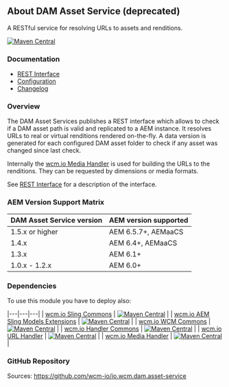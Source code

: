 ## About DAM Asset Service (deprecated)

A RESTful service for resolving URLs to assets and renditions.

[![Maven Central](https://img.shields.io/maven-central/v/io.wcm/io.wcm.dam.asset-service)](https://repo1.maven.org/maven2/io/wcm/io.wcm.dam.asset-service/)


### Documentation

* [REST Interface][rest-interface]
* [Configuration][configuration]
* [Changelog][changelog]


### Overview

The DAM Asset Services publishes a REST interface which allows to check if a DAM asset path is valid and replicated to a AEM instance. It resolves URLs to real or virtual renditions rendered on-the-fly. A data version is generated for each configured DAM asset folder to check if any asset was changed since last check.

Internally the [wcm.io Media Handler][media-handler] is used for building the URLs to the renditions. They can be requested by dimensions or media formats.

See [REST Interface][rest-interface] for a description of the interface.


### AEM Version Support Matrix

|DAM Asset Service version |AEM version supported
|--------------------------|----------------------
|1.5.x or higher           |AEM 6.5.7+, AEMaaCS
|1.4.x                     |AEM 6.4+, AEMaaCS
|1.3.x                     |AEM 6.1+
|1.0.x - 1.2.x             |AEM 6.0+


### Dependencies

To use this module you have to deploy also:

|---|---|---|
| [wcm.io Sling Commons](https://repo1.maven.org/maven2/io/wcm/io.wcm.sling.commons/) | [![Maven Central](https://img.shields.io/maven-central/v/io.wcm/io.wcm.sling.commons)](https://repo1.maven.org/maven2/io/wcm/io.wcm.sling.commons/) |
| [wcm.io AEM Sling Models Extensions](https://repo1.maven.org/maven2/io/wcm/io.wcm.sling.models/) | [![Maven Central](https://img.shields.io/maven-central/v/io.wcm/io.wcm.sling.models)](https://repo1.maven.org/maven2/io/wcm/io.wcm.sling.models/) |
| [wcm.io WCM Commons](https://repo1.maven.org/maven2/io/wcm/io.wcm.wcm.commons/) | [![Maven Central](https://img.shields.io/maven-central/v/io.wcm/io.wcm.wcm.commons)](https://repo1.maven.org/maven2/io/wcm/io.wcm.wcm.commons/) |
| [wcm.io Handler Commons](https://repo1.maven.org/maven2/io/wcm/io.wcm.handler.commons/) | [![Maven Central](https://img.shields.io/maven-central/v/io.wcm/io.wcm.handler.commons)](https://repo1.maven.org/maven2/io/wcm/io.wcm.handler.commons/) |
| [wcm.io URL Handler](https://repo1.maven.org/maven2/io/wcm/io.wcm.handler.url/) | [![Maven Central](https://img.shields.io/maven-central/v/io.wcm/io.wcm.handler.url)](https://repo1.maven.org/maven2/io/wcm/io.wcm.handler.url/) |
| [wcm.io Media Handler](https://repo1.maven.org/maven2/io/wcm/io.wcm.handler.media/) | [![Maven Central](https://img.shields.io/maven-central/v/io.wcm/io.wcm.handler.media)](https://repo1.maven.org/maven2/io/wcm/io.wcm.handler.media/) |


### GitHub Repository

Sources: https://github.com/wcm-io/io.wcm.dam.asset-service


[rest-interface]: rest-interface.html
[configuration]: configuration.html
[changelog]: changes-report.html
[media-handler]: https://wcm.io/handler/media/
